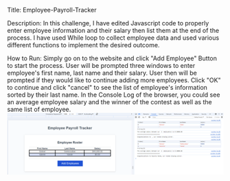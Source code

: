 Title: 
Employee-Payroll-Tracker


Description:
In this challenge, I have edited Javascript code to properly enter employee information and their salary then list them at the end of the process. I have used While loop to collect employee data and used various different functions to implement the desired outcome.

How to Run:
Simply go on to the website and click "Add Employee" Button to start the process.
User will be prompted three windows to enter employee's first name, last name and their salary.
User then will be prompted if they would like to continue adding more employees.
Click "OK" to continue and click "cancel" to see the list of employee's information sorted by their last name.
In the Console Log of the browser, you could see an average employee salary and the winner of the contest as well as the same list of employee.
![alt text](Employee-Tracker-Preview.PNG)